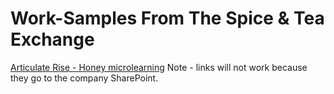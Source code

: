 # Work-Samples From The Spice & Tea Exchange
[Articulate Rise - Honey microlearning](https://360.articulate.com/review/content/ed12acfc-1781-43ea-b172-8e0120d0432c/review) Note - links will not work because they go to the company SharePoint.


